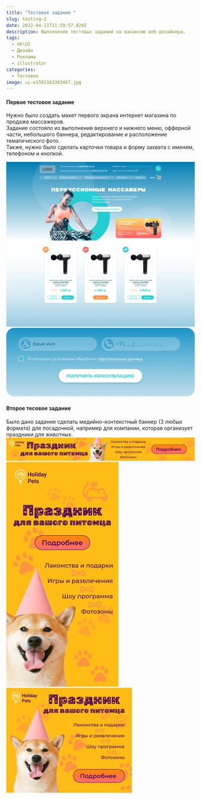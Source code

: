 ```yaml
---
title: "Тестовое задание "
slug: testing-2
date: 2022-04-11T11:59:57.829Z
description: Выполнение тестовых заданий на вакансию веб-дизайнера.
tags:
  - UX\UI
  - Дизайн
  - Реклама
  - illustrator
categories:
  - Тестовое
image: ui-e1591183303467.jpg
---
```

#### Первое тестовое задание 

Нужно было создать макет первого экрана интернет магазина по продаже массажеров.  
Задание состояло из выполнения верхнего и нижнего меню, офферной части, небольшого баннера, редактирование и расположение тематического фото.  
Также, нужно было сделать карточки товара и форму захвата с именем, телефоном и кнопкой.

![Первый экран и карточки](первый-экран-и-карточки-товара.png)  
![Форма захвата](форма.png)

#### Второе тесовое задание 

Было дано задание сделать медийно-контекстный баннер (3 любых формата) для посадочной, например для компании, которая организует праздники для животных.
![Баннер 728х90](frame-2.png)  
![Баннер 300х600](frame-1-2-.png) ![Баннер 336х280](frame-3.png)

